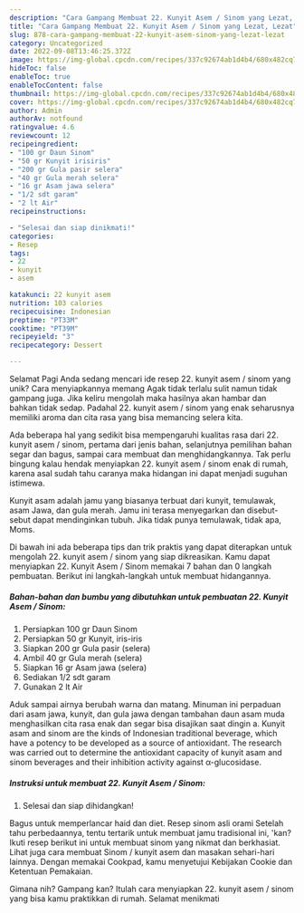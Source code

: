 ```yaml
---
description: "Cara Gampang Membuat 22. Kunyit Asem / Sinom yang Lezat, Lezat"
title: "Cara Gampang Membuat 22. Kunyit Asem / Sinom yang Lezat, Lezat"
slug: 878-cara-gampang-membuat-22-kunyit-asem-sinom-yang-lezat-lezat
category: Uncategorized
date: 2022-09-08T13:46:25.372Z
image: https://img-global.cpcdn.com/recipes/337c92674ab1d4b4/680x482cq70/22-kunyit-asem-sinom-foto-resep-utama.jpg
hideToc: false
enableToc: true
enableTocContent: false
thumbnail: https://img-global.cpcdn.com/recipes/337c92674ab1d4b4/680x482cq70/22-kunyit-asem-sinom-foto-resep-utama.jpg
cover: https://img-global.cpcdn.com/recipes/337c92674ab1d4b4/680x482cq70/22-kunyit-asem-sinom-foto-resep-utama.jpg
author: Admin
authorAv: notfound
ratingvalue: 4.6
reviewcount: 12
recipeingredient:
- "100 gr Daun Sinom"
- "50 gr Kunyit irisiris"
- "200 gr Gula pasir selera"
- "40 gr Gula merah selera"
- "16 gr Asam jawa selera"
- "1/2 sdt garam"
- "2 lt Air"
recipeinstructions:

- "Selesai dan siap dinikmati!"
categories:
- Resep
tags:
- 22
- kunyit
- asem

katakunci: 22 kunyit asem 
nutrition: 103 calories
recipecuisine: Indonesian
preptime: "PT33M"
cooktime: "PT39M"
recipeyield: "3"
recipecategory: Dessert

---
```



Selamat Pagi Anda sedang mencari ide resep 22. kunyit asem / sinom yang unik? Cara menyiapkannya memang Agak tidak terlalu sulit namun tidak gampang juga. Jika keliru mengolah maka hasilnya akan hambar dan bahkan tidak sedap. Padahal 22. kunyit asem / sinom yang enak seharusnya memiliki aroma dan cita rasa yang bisa memancing selera kita.


Ada beberapa hal yang sedikit bisa mempengaruhi kualitas rasa dari 22. kunyit asem / sinom, pertama dari jenis bahan, selanjutnya pemilihan bahan segar dan bagus, sampai cara membuat dan menghidangkannya. Tak perlu bingung kalau hendak menyiapkan 22. kunyit asem / sinom enak di rumah, karena asal sudah tahu caranya maka hidangan ini dapat menjadi suguhan istimewa.

Kunyit asam adalah jamu yang biasanya terbuat dari kunyit, temulawak, asam Jawa, dan gula merah. Jamu ini terasa menyegarkan dan disebut-sebut dapat mendinginkan tubuh. Jika tidak punya temulawak, tidak apa, Moms.


Di bawah ini ada beberapa tips dan trik praktis yang dapat diterapkan untuk mengolah 22. kunyit asem / sinom yang siap dikreasikan. Kamu dapat menyiapkan 22. Kunyit Asem / Sinom memakai 7 bahan dan 0 langkah pembuatan. Berikut ini langkah-langkah untuk membuat hidangannya.

<!--inarticleads1-->

##### Bahan-bahan dan bumbu yang dibutuhkan untuk pembuatan 22. Kunyit Asem / Sinom:

1. Persiapkan 100 gr Daun Sinom
1. Persiapkan 50 gr Kunyit, iris-iris
1. Siapkan 200 gr Gula pasir (selera)
1. Ambil 40 gr Gula merah (selera)
1. Siapkan 16 gr Asam jawa (selera)
1. Sediakan 1/2 sdt garam
1. Gunakan 2 lt Air


Aduk sampai airnya berubah warna dan matang. Minuman ini perpaduan dari asam jawa, kunyit, dan gula jawa dengan tambahan daun asam muda menghasilkan cita rasa enak dan segar bisa disajikan saat dingin a. Kunyit asam and sinom are the kinds of Indonesian traditional beverage, which have a potency to be developed as a source of antioxidant. The research was carried out to determine the antioxidant capacity of kunyit asam and sinom beverages and their inhibition activity against α-glucosidase. 

<!--inarticleads2-->

##### Instruksi untuk membuat 22. Kunyit Asem / Sinom:


1. Selesai dan siap dihidangkan!

Bagus untuk memperlancar haid dan diet. Resep sinom asli orami Setelah tahu perbedaannya, tentu tertarik untuk membuat jamu tradisional ini, &#39;kan? Ikuti resep berikut ini untuk membuat sinom yang nikmat dan berkhasiat. Lihat juga cara membuat Sinom / kunyit asem dan masakan sehari-hari lainnya. Dengan memakai Cookpad, kamu menyetujui Kebijakan Cookie dan Ketentuan Pemakaian. 

Gimana nih? Gampang kan? Itulah cara menyiapkan 22. kunyit asem / sinom yang bisa kamu praktikkan di rumah. Selamat menikmati
